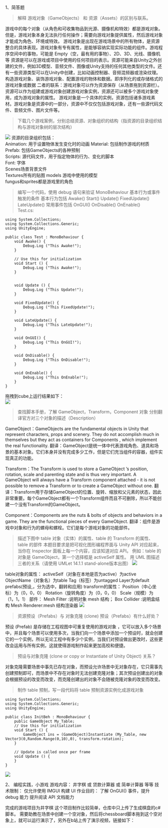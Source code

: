 1、简答题
>解释 游戏对象（GameObjects） 和 资源（Assets）的区别与联系。

游戏中的每个对象（从角色和可收集物品到光源、摄像机和特效）都是游戏对象。但是，游戏对象本身无法执行任何操作；需要向游戏对象提供属性，然后游戏对象才能成为角色、环境或特效。
游戏对象是出现在游戏场景中的所有物体，是资源整合的具体表现。游戏对象有专有属性，是能够容纳实现实际功能的组件。游戏程序空间中的事物，可能是 Empty（空，最有用的事物）、2D、3D、光线、摄像机等
资源是可以在游戏或项目中使用的任何项目的表示。资源可能来自Unity之外创建的文件，例如3D模型、音频文件、图像或Unity支持的任何其他类型的文件。还有一些资源类型可以在Unity中创建，比如动画控制器、音频混频器或渲染纹理。
构造游戏对象、装饰游戏对象、配置游戏的物体和数据。即序列化的或存储格式的游戏对象或数据
二者的联系：游戏对象可以作为资源保存（从场景拖到资源栏）。资源可以作为组建或游戏对象创建游戏对象实例，资源还可以被多个游戏对象使用，成为游戏对象的属性。
游戏对象是一个具体的实例，资源包括诸多游戏素材。游戏对象是资源中的一部分，资源中不仅仅包括游戏对象，还有一些源代码文件、音频文件、图片文件等。


>下载几个游戏案例，分别总结资源、对象组织的结构（指资源的目录组织结构与游戏对象树的层次结构）    

![](./01.png)
资源的目录组织包括：  
Animation: 用于设置物体发生变化时的动画 
Material: 包括制作游戏的材质  
Prefab: 包括GameObjects的各种预制  
Scripts: 源代码文件，用于指定物体的行为、变化的脚本  
Font: 字体  
Scenes场景背景文件  
Textures所有的贴图
models 游戏中使用的模型  
fungus和sprites都是游戏里的角色  
  
>编写一个代码，使用 debug 语句来验证 MonoBehaviour 基本行为或事件触发的条件
基本行为包括 Awake() Start() Update() FixedUpdate() LateUpdate()
常用事件包括 OnGUI() OnDisable() OnEnable()    
Test.cs:
```
using System.Collections;
using System.Collections.Generic;
using UnityEngine;
 
public class Test : MonoBehaviour {
	void Awake() {
		Debug.Log ("This Awake!");
	}
 
	// Use this for initialization
	void Start () {
		Debug.Log ("This Awake!");
	}
	
	
	void Update () {
		Debug.Log ("This Update!");
	}
 
	void FixedUpdate() {
		Debug.Log ("This FixedUpdate!");
	}
 
	void LateUpdate() {
		Debug.Log ("This LateUpdate!");
	}
 
	void OnGUI() {
		Debug.Log ("This OnGUI!");
	}
 
	void OnDisable() {
		Debug.Log ("This OnDisable!");
	}
 
	void OnEnable() {
		Debug.Log ("This OnEnable!");
	}
}

```
拖拽到cube上运行结果如下：  
![](./02.png)

>查找脚本手册，了解 GameObject，Transform，Component 对象
分别翻译官方对三个对象的描述（Description）    

GameObject：GameObjects are the fundamental objects in Unity that represent characters, props and scenery. They do not accomplish much in themselves but they act as containers for Components
, which implement the real functionality.
翻译：GameObject是统一体中代表游戏角色、道具和场景的基本对象。它们本身并没有完成多少工作，但是它们充当组件的容器，组件实现真正的功能。

Transform：The Transform is used to store a GameObject
’s position, rotation, scale and parenting state and is thus very important. A GameObject will always have a Transform component attached - it is not possible to remove a Transform or to create a GameObject without one.
翻译：Transform用于存储GameObject的位置、旋转、缩放和父元素的状态，因此非常重要。每个GameObject都有一个Transform组件而且不可删除，所以不能创建一个没有Transform的GameObject。

Component：Components are the nuts & bolts of objects and behaviors in a game. They are the functional pieces of every GameObject.
翻译：组件是游戏中对象和行为的螺母和螺栓。它们是每个游戏对象的功能部件。

  
>描述下图中 table 对象（实体）的属性、table 的 Transform 的属性、 table 的部件
本题目要求是把可视化图形编程界面与 Unity API 对应起来，当你在 Inspector 面板上每一个内容，应该知道对应 API。
例如：table 的对象是 GameObject，第一个选择框是 activeSelf 属性。
用 UML 图描述 三者的关系（请使用 UMLet 14.1.1 stand-alone版本出图）
![](./05.png)
  
table对象的属性：
activeSelf（对象在本地是否为active）为active
ObjectName（对象名）为table
Tag（标签）为untagged
Layer为default
prefabs(预设,，分为选中，翻转和应用)
transform的属性：
Position（中心坐标）为（0，0，0）
Rotation（旋转角度）为（0，0，0）
Scale（规模）为（1，1，1）
部件：
Mesh Filter :说明对象 mesh 结构；
Box Collider :说明盒结构
Mesh Renderer:mesh 结构渲染器
![](./04.png)
  
>资源预设（Prefabs）与 对象克隆 (clone)
预设（Prefabs）有什么好处？
  
预设 (Prefab) 是存储在工程视图中可重复使用的游戏对象 ，它可以放入多个场景中，并且每个场景可以使用多次，当我们向一个场景中添加一个预设时，就会创建它的一个实例，所以无论工程中有多少个实例，当我们对预设做出更改时，这些更改会运用与所有实例，这就使得游戏制作起来更加高校和便捷。

>预设与对象克隆 (clone or copy or Instantiate of Unity Object) 关系？  

对象克隆需要场景中事先已存在对象，而预设允许场景中无对象存在，它只需事先创建预制即可，而场景中不存在对象时无法创建克隆对象；其次预设创建出的对象会根据预设的改变而改变，而克隆创建出的对象不会随被克隆对象的改变而改变。


>制作 table 预制，写一段代码将 table 预制资源实例化成游戏对象
```
using System.Collections;
using System.Collections.Generic;
using UnityEngine;

public class InitBeh : MonoBehaviour {
	public GameObject My_Table;
	// Use this for initialization
	void Start () {
		GameObject ins = (GameObject)Instantiate (My_Table, new Vector3(0,Random.Range(0,10),0), transform.rotation);
	}

	// Update is called once per frame
	void Update () {
	}
}
```

![](./03.png)

2、 编程实践，小游戏
游戏内容： 井字棋 或 贷款计算器 或 简单计算器 等等
技术限制： 仅允许使用 IMGUI 构建 UI
作业目的：
了解 OnGUI() 事件，提升 debug 能力
提升阅读 API 文档能力

完成的游戏项目为井字棋
这个项目制作比较简单，仓库中只上传了生成棋盘的c#脚本。
需要助教在场景中创建一个空对象，然后将chessboard脚本拖到这个空对象上，就可以运行演示了，另外在b站上传了演示视频，链接如下：